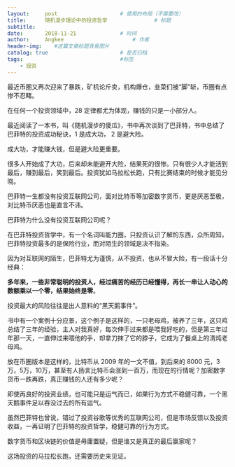 ```yaml
---
layout:     post                    # 使用的布局（不需要改）
title:      随机漫步理论中的投资哲学               # 标题 
subtitle:   
date:       2018-11-21              # 时间
author:     Angkee                      # 作者
header-img:    #这篇文章标题背景图片
catalog: true                       # 是否归档
tags:                               #标签
    - 投资
---
```


最近币圈又再次迎来了暴跌，矿机论斤卖，机构爆仓，韭菜们被“脚”斩，币圈有点惨不忍睹。

在任何一个投资领域中，28 定律都尤为体现，赚钱的只是一小部分人。

最近阅读了一本书，叫《随机漫步的傻瓜》，书中再次谈到了巴菲特，书中总结了巴菲特的投资成功秘诀，1 是成大功， 2 是避大险。

成大功，才能赚大钱，但是避大险更重要。

很多人开始成了大功，后来却未能避开大险，结果死的很惨。只有很少人才能活到最后，赚到最后，笑到最后。投资犹如马拉松长跑，只有比赛结束的时候才能见分晓。

巴菲特一生都没有投资互联网公司，面对比特币等加密数字货币，更是厌恶至极，对比特币厌恶也是直言不讳。

巴菲特为什么没有投资互联网公司呢？

在巴菲特投资哲学中，有一个名词叫能力圈，只投资认识了解的东西，众所周知，巴菲特投资最多的是保险行业，而对陌生的领域是决不指染。

因为对互联网的陌生，巴菲特尤为谨慎，从不投资，也从不冒大险，有一段话十分经典：

**多年来，一些非常聪明的投资人，经过痛苦的经历已经懂得，再长一串让人动心的数额乘以一个零，结果始终是零**。

投资最大的风险往往是出人意料的“黑天鹅事件”。

书中有一个案例十分应景，这个例子是这样的，一只老母鸡，被养了三年，这只鸡总结了三年的经验，主人对我真好，每次伸手过来都是喂我好吃的，但是第三年过年那一天，一直伸过来喂他的手，却拿刀抹了它的脖子，它成为了餐桌上的清炖老母鸡。

放在币圈版本是这样的，比特币从 2009 年的一文不值，到后来的 8000 元，3 万，5万，10万，甚至有人扬言比特币会涨到一百万，而现在的行情呢？加密数字货币一跌再跌，真正赚钱的人还有多少呢？

即使再良好的投资业绩，也可能只是运气而已，如果行为方式不稳健可靠，一个黑天鹅事件足以吞没过去的所有运气。

虽然巴菲特也曾说，错过了投资谷歌等优秀的互联网公司，但是市场反馈以及投资收益，一再证明了巴菲特的投资哲学，稳健可靠的行为方式。

数字货币和区块链的价值是毋庸置疑，但是谁又是真正的最后赢家呢？

这场投资的马拉松长跑，还需要历史来见证。
